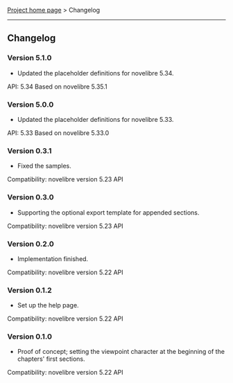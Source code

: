 [Project home page](../) > Changelog

------------------------------------------------------------------------

## Changelog


### Version 5.1.0

- Updated the placeholder definitions for novelibre 5.34.

API: 5.34
Based on novelibre 5.35.1


### Version 5.0.0

- Updated the placeholder definitions for novelibre 5.33.

API: 5.33
Based on novelibre 5.33.0


### Version 0.3.1

- Fixed the samples.

Compatibility: novelibre version 5.23 API


### Version 0.3.0

- Supporting the optional export template for appended sections.

Compatibility: novelibre version 5.23 API


### Version 0.2.0

- Implementation finished.

Compatibility: novelibre version 5.22 API


### Version 0.1.2

- Set up the help page.

Compatibility: novelibre version 5.22 API


### Version 0.1.0

- Proof of concept; setting the viewpoint character at the beginning of the 
  chapters' first sections.

Compatibility: novelibre version 5.22 API
